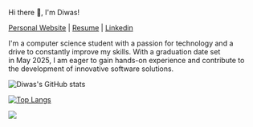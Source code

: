 Hi there 👋, I'm Diwas!

[Personal Website](https://personal-website-navy-one.vercel.app/)     |     [Resume](https://drive.google.com/file/d/1LMuLm86x5lFUgdKcJnjLhEjAySeQh2TW/view?usp=sharing)     |  [Linkedin](https://www.linkedin.com/in/diwassapkota)<br />


  I'm a computer science student with a passion for technology and a</br>
  drive to constantly improve my skills. With a graduation date set</br>
  in May 2025, I am eager to gain hands-on experience and contribute to </br>
  the development of innovative software solutions. 
  
![Diwas's GitHub stats](https://github-readme-stats.vercel.app/api?username=diwassapkota805&show_icons=true&theme=radical&count_private=true)

[![Top Langs](https://github-readme-stats.vercel.app/api/top-langs/?username=diwassapkota805&layout=compact)](https://github.com/diwassapkota805/github-readme-stats)

![](https://komarev.com/ghpvc/?username=diwassapkota805&color=green)

